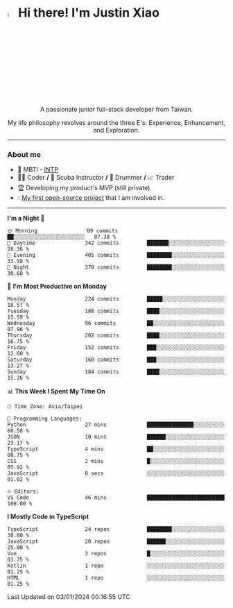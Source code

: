 # <img src="https://media.giphy.com/media/hvRJCLFzcasrR4ia7z/giphy.gif" width="5%">Hi there! I'm Justin Xiao
<p align="center">A passionate junior full-stack developer from Taiwan.  </p>
<p align="center">My life philosophy revolves around the three E's: Experience, Enhancement, and Exploration.</p>

---
### About me
- 👀 MBTI - [INTP](https://www.16personalities.com/intp-personality)
- 👨‍💻 Coder **/** 🤿 Scuba Instructor **/** 🥁 Drummer **/** 📈 Trader
- 🏆 Developing my product's MVP (still private).
- 💧 [My first open-source project](https://github.com/Game-as-a-Service/Game-Lobby-Web) that I am involved in.

---
<!--START_SECTION:waka-->
**I'm a Night 🦉** 

```text
🌞 Morning                89 commits          ██░░░░░░░░░░░░░░░░░░░░░░░   07.38 % 
🌆 Daytime                342 commits         ███████░░░░░░░░░░░░░░░░░░   28.36 % 
🌃 Evening                405 commits         ████████░░░░░░░░░░░░░░░░░   33.58 % 
🌙 Night                  370 commits         ████████░░░░░░░░░░░░░░░░░   30.68 % 
```
📅 **I'm Most Productive on Monday** 

```text
Monday                   224 commits         █████░░░░░░░░░░░░░░░░░░░░   18.57 % 
Tuesday                  188 commits         ████░░░░░░░░░░░░░░░░░░░░░   15.59 % 
Wednesday                96 commits          ██░░░░░░░░░░░░░░░░░░░░░░░   07.96 % 
Thursday                 202 commits         ████░░░░░░░░░░░░░░░░░░░░░   16.75 % 
Friday                   152 commits         ███░░░░░░░░░░░░░░░░░░░░░░   12.60 % 
Saturday                 160 commits         ███░░░░░░░░░░░░░░░░░░░░░░   13.27 % 
Sunday                   184 commits         ████░░░░░░░░░░░░░░░░░░░░░   15.26 % 
```


📊 **This Week I Spent My Time On** 

```text
🕑︎ Time Zone: Asia/Taipei

💬 Programming Languages: 
Python                   27 mins             ███████████████░░░░░░░░░░   60.58 % 
JSON                     10 mins             ██████░░░░░░░░░░░░░░░░░░░   23.17 % 
TypeScript               4 mins              ██░░░░░░░░░░░░░░░░░░░░░░░   08.75 % 
CSS                      2 mins              █░░░░░░░░░░░░░░░░░░░░░░░░   05.92 % 
JavaScript               0 secs              ░░░░░░░░░░░░░░░░░░░░░░░░░   01.02 % 

🔥 Editors: 
VS Code                  46 mins             █████████████████████████   100.00 % 
```

**I Mostly Code in TypeScript** 

```text
TypeScript               24 repos            ████████░░░░░░░░░░░░░░░░░   30.00 % 
JavaScript               20 repos            ██████░░░░░░░░░░░░░░░░░░░   25.00 % 
Vue                      3 repos             █░░░░░░░░░░░░░░░░░░░░░░░░   03.75 % 
Kotlin                   1 repo              ░░░░░░░░░░░░░░░░░░░░░░░░░   01.25 % 
HTML                     1 repo              ░░░░░░░░░░░░░░░░░░░░░░░░░   01.25 % 
```




 Last Updated on 03/01/2024 00:16:55 UTC
<!--END_SECTION:waka-->
